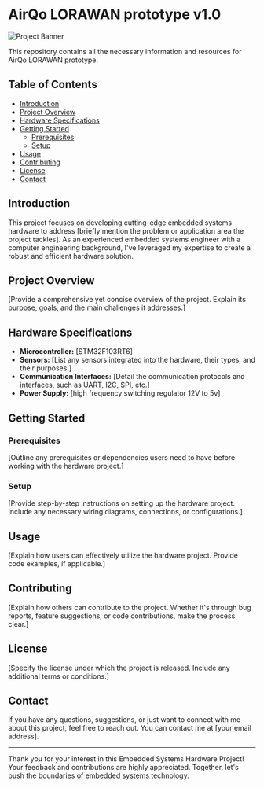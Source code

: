 # AirQo LORAWAN prototype v1.0

![Project Banner](project_banner.png)

This repository contains all the necessary information and resources for AirQo LORAWAN prototype.

## Table of Contents

- [Introduction](#introduction)
- [Project Overview](#project-overview)
- [Hardware Specifications](#hardware-specifications)
- [Getting Started](#getting-started)
  - [Prerequisites](#prerequisites)
  - [Setup](#setup)
- [Usage](#usage)
- [Contributing](#contributing)
- [License](#license)
- [Contact](#contact)

## Introduction

This project focuses on developing cutting-edge embedded systems hardware to address [briefly mention the problem or application area the project tackles]. As an experienced embedded systems engineer with a computer engineering background, I've leveraged my expertise to create a robust and efficient hardware solution.

## Project Overview

[Provide a comprehensive yet concise overview of the project. Explain its purpose, goals, and the main challenges it addresses.]

## Hardware Specifications

- **Microcontroller:** [STM32F103RT6]
- **Sensors:** [List any sensors integrated into the hardware, their types, and their purposes.]
- **Communication Interfaces:** [Detail the communication protocols and interfaces, such as UART, I2C, SPI, etc.]
- **Power Supply:** [high frequency switching regulator 12V to 5v]

## Getting Started

### Prerequisites

[Outline any prerequisites or dependencies users need to have before working with the hardware project.]

### Setup

[Provide step-by-step instructions on setting up the hardware project. Include any necessary wiring diagrams, connections, or configurations.]

## Usage

[Explain how users can effectively utilize the hardware project. Provide code examples, if applicable.]

## Contributing

[Explain how others can contribute to the project. Whether it's through bug reports, feature suggestions, or code contributions, make the process clear.]

## License

[Specify the license under which the project is released. Include any additional terms or conditions.]

## Contact

If you have any questions, suggestions, or just want to connect with me about this project, feel free to reach out. You can contact me at [your email address].

---

Thank you for your interest in this Embedded Systems Hardware Project! Your feedback and contributions are highly appreciated. Together, let's push the boundaries of embedded systems technology.
